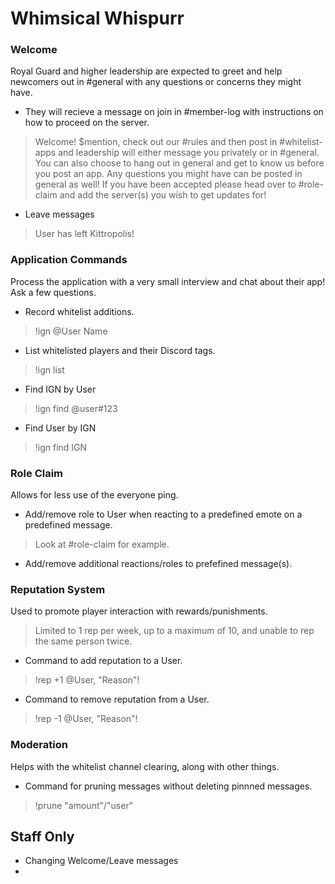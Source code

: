 # Whimsical Whispurr

### Welcome
Royal Guard and higher leadership are expected to greet and help newcomers out in #general with any questions or concerns they might have.
- They will recieve a message on join in #member-log with instructions on how to proceed on the server.
>Welcome! $mention, check out our #rules and then post in #whitelist-apps and leadership will either message you privately or in #general. You can also choose to hang out in general and get to know us before you post an app. Any questions you might have can be posted in general as well! If you have been accepted please head over to #role-claim and add the server(s) you wish to get updates for!
- Leave messages
>User has left Kittropolis!

### Application Commands
Process the application with a very small interview and chat about their app! Ask a few questions.
- Record whitelist additions.
>!ign @User Name
- List whitelisted players and their Discord tags.
>!ign list
- Find IGN by User
>!ign find @user#123
- Find User by IGN
>!ign find IGN

### Role Claim
Allows for less use of the everyone ping.
- Add/remove role to User when reacting to a predefined emote on a predefined message.
>Look at #role-claim for example.
- Add/remove additional reactions/roles to prefefined message(s).

### Reputation System
Used to promote player interaction with rewards/punishments.
>Limited to 1 rep per week, up to a maximum of 10, and unable to rep the same person twice.
- Command to add reputation to a User.
>!rep +1 @User, "Reason"!
- Command to remove reputation from a User.
>!rep -1 @User, "Reason"!

### Moderation
Helps with the whitelist channel clearing, along with other things.
- Command for pruning messages without deleting pinnned messages.
>!prune "amount"/"user"

## Staff Only
- Changing Welcome/Leave messages
- 
